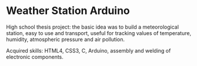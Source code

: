 # Weather Station Arduino

High school thesis project: the basic idea was to build a meteorological station, easy to use and transport, useful for tracking values of temperature, humidity, atmospheric pressure and air pollution.

Acquired skills: HTML4, CSS3, C, Arduino, assembly and welding of electronic components.
